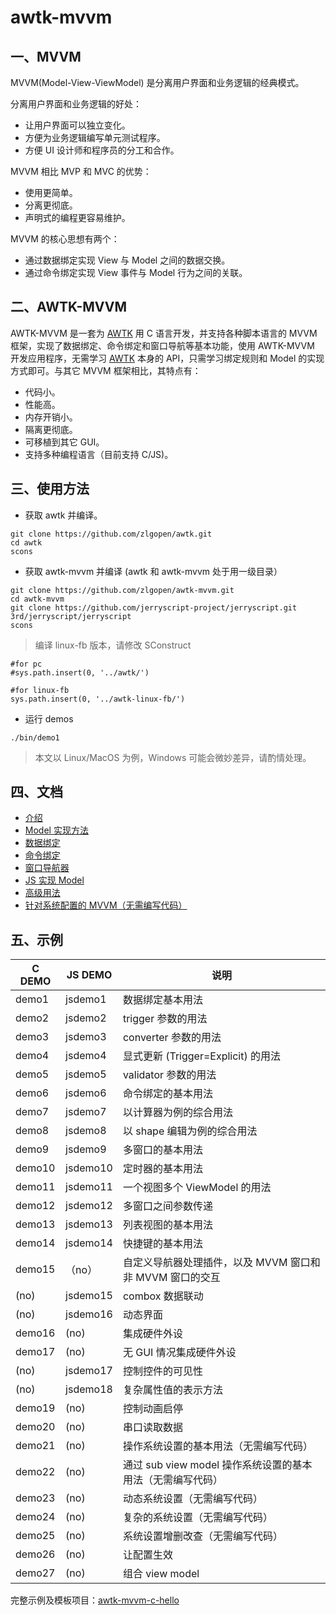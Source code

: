 # awtk-mvvm

## 一、MVVM 
MVVM(Model-View-ViewModel) 是分离用户界面和业务逻辑的经典模式。

分离用户界面和业务逻辑的好处：

  * 让用户界面可以独立变化。
  * 方便为业务逻辑编写单元测试程序。
  * 方便 UI 设计师和程序员的分工和合作。

MVVM 相比 MVP 和 MVC 的优势：

  * 使用更简单。
  * 分离更彻底。
  * 声明式的编程更容易维护。

MVVM 的核心思想有两个：

* 通过数据绑定实现 View 与 Model 之间的数据交换。
* 通过命令绑定实现 View 事件与 Model 行为之间的关联。

## 二、AWTK-MVVM

AWTK-MVVM 是一套为 [AWTK](https://github.com/zlgopen/awtk) 用 C 语言开发，并支持各种脚本语言的 MVVM 框架，实现了数据绑定、命令绑定和窗口导航等基本功能，使用 AWTK-MVVM 开发应用程序，无需学习 [AWTK](https://github.com/zlgopen/awtk) 本身的 API，只需学习绑定规则和 Model 的实现方式即可。与其它 MVVM 框架相比，其特点有：

* 代码小。
* 性能高。
* 内存开销小。
* 隔离更彻底。
* 可移植到其它 GUI。
* 支持多种编程语言（目前支持 C/JS)。

## 三、使用方法

* 获取 awtk 并编译。

```
git clone https://github.com/zlgopen/awtk.git
cd awtk
scons
```

* 获取 awtk-mvvm 并编译 (awtk 和 awtk-mvvm 处于用一级目录）

```
git clone https://github.com/zlgopen/awtk-mvvm.git
cd awtk-mvvm
git clone https://github.com/jerryscript-project/jerryscript.git 3rd/jerryscript/jerryscript
scons
```

> 编译 linux-fb 版本，请修改 SConstruct

```
#for pc
#sys.path.insert(0, '../awtk/')

#for linux-fb
sys.path.insert(0, '../awtk-linux-fb/')
```

* 运行 demos

```
./bin/demo1
```

> 本文以 Linux/MacOS 为例，Windows 可能会微妙差异，请酌情处理。

## 四、文档
* [介绍](docs/8.intro.md)
* [Model 实现方法](docs/9.model.md)
* [数据绑定](docs/10.data_binding.md)
* [命令绑定](docs/11.command_binding.md)
* [窗口导航器](docs/12.navigate.md)
* [JS 实现 Model](docs/13.js_model.md)
* [高级用法](docs/14.advance_usages.md)
* [针对系统配置的 MVVM（无需编写代码）](docs/15.app_conf.md)

## 五、示例

|  C DEMO  | JS DEMO  | 说明 |
| -------- | -------  | ---------------------------------    |
| demo1    | jsdemo1  | 数据绑定基本用法                     |
| demo2    | jsdemo2  | trigger 参数的用法                   |
| demo3    | jsdemo3  | converter 参数的用法                 |
| demo4    | jsdemo4  | 显式更新 (Trigger=Explicit) 的用法   |
| demo5    | jsdemo5  | validator 参数的用法                 |
| demo6    | jsdemo6  | 命令绑定的基本用法                   |
| demo7    | jsdemo7  | 以计算器为例的综合用法               |
| demo8    | jsdemo8  | 以 shape 编辑为例的综合用法          |
| demo9    | jsdemo9  | 多窗口的基本用法                     |
| demo10   | jsdemo10 | 定时器的基本用法                     |
| demo11   | jsdemo11 | 一个视图多个 ViewModel 的用法        |
| demo12   | jsdemo12 | 多窗口之间参数传递                   |
| demo13   | jsdemo13 | 列表视图的基本用法                   |
| demo14   | jsdemo14 | 快捷键的基本用法                     |
| demo15   | （no）   | 自定义导航器处理插件，以及 MVVM 窗口和非 MVVM 窗口的交互 |
| (no)     | jsdemo15 | combox 数据联动                     |
| (no)     | jsdemo16 | 动态界面                            |
| demo16   | (no)     | 集成硬件外设                        |
| demo17   | (no)     | 无 GUI 情况集成硬件外设             |
| (no)     | jsdemo17 | 控制控件的可见性                    |
| (no)     | jsdemo18 | 复杂属性值的表示方法                |
| demo19   | (no)     | 控制动画启停                        |
| demo20   | (no)     | 串口读取数据                        |
| demo21   | (no)     | 操作系统设置的基本用法（无需编写代码）|
| demo22   | (no)     | 通过 sub view model 操作系统设置的基本用法（无需编写代码）    |
| demo23   | (no)     | 动态系统设置（无需编写代码）          |
| demo24   | (no)     | 复杂的系统设置（无需编写代码）        |
| demo25   | (no)     | 系统设置增删改查（无需编写代码）      |
| demo26   | (no)     | 让配置生效                          |
| demo27   | (no)     | 组合 view model                     |

完整示例及模板项目：[awtk-mvvm-c-hello](https://github.com/zlgopen/awtk-mvvm-c-hello)
